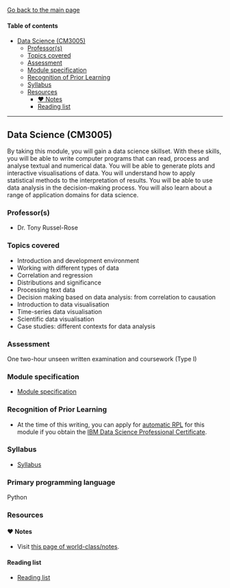 [Go back to the main page](../../../README.md)

#### Table of contents

- [Data Science (CM3005)](#data-science-cm3005)
  - [Professor(s)](#professors)
  - [Topics covered](#topics-covered)
  - [Assessment](#assessment)
  - [Module specification](#module-specification)
  - [Recognition of Prior Learning](#recognition-of-prior-learning)
  - [Syllabus](#syllabus)
  - [Resources](#resources)
    - [:heart: Notes](#heart-notes)
    - [Reading list](#reading-list)

---

## Data Science (CM3005)

By taking this module, you will gain a data science skillset. With
these skills, you will be able to write computer programs that can
read, process and analyse textual and numerical data. You will be able
to generate plots and interactive visualisations of data. You will
understand how to apply statistical methods to the interpretation of
results. You will be able to use data analysis in the decision-making
process. You will also learn about a range of application domains for
data science.

### Professor(s)

- Dr. Tony Russel-Rose

### Topics covered

- Introduction and development environment
- Working with different types of data
- Correlation and regression
- Distributions and significance
- Processing text data
- Decision making based on data analysis: from correlation to causation
- Introduction to data visualisation
- Time-series data visualisation
- Scientific data visualisation
- Case studies: different contexts for data analysis

### Assessment

One two-hour unseen written examination and coursework (Type I)

### Module specification

- [Module specification](https://github.com/world-class/binary-assets/blob/master/modules/module-specification/CM3005_DS-Module-Spec.pdf)

### Recognition of Prior Learning

- At the time of this writing, you can apply for [automatic RPL](https://london.ac.uk/applications/how-apply/recognition-prior-learning/recognition-and-accreditation-prior-learning-3) for this module if you obtain the [IBM Data Science Professional Certificate](https://www.coursera.org/professional-certificates/ibm-data-science).

### Syllabus

- [Syllabus](https://github.com/world-class/binary-assets/blob/master/modules/syllabi/Syllabus_CM3005_DS.pdf)

### Primary programming language

Python

### Resources

#### :heart: Notes

- Visit [this page of world-class/notes](https://github.com/world-class/notes/tree/master/level-6/data-science).

#### Reading list

- [Reading list](https://github.com/world-class/binary-assets/blob/master/modules/cm3005-ds/CM3005_reading_list.pdf)
